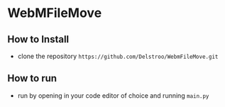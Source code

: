 # WebMFileMove


## How to Install
- clone the repository `https://github.com/Delstroo/WebmFileMove.git`

## How to run
- run by opening in your code editor of choice and running `main.py`
